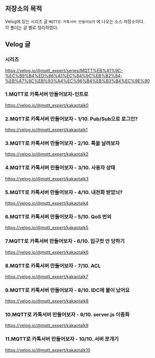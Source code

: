 ## 저장소의 목적
Velog에 있는 시리즈 글 `MQTT로 카톡서버 만들어보자` 에 나오는 소스 저장소이다.   
각 폴더는 글 별로 정리하였다.

## Velog 글
### 시리즈
https://velog.io/@mqtt_expert/series/MQTT%EB%A1%9C-%EC%B9%B4%ED%86%A1%EC%84%9C%EB%B2%84-%EB%A7%8C%EB%93%A4%EC%96%B4%EB%B3%B4%EC%9E%90

### 1.MQTT로 카톡서버 만들어보자-인트로
https://velog.io/@mqtt_expert/kakaotalk0


### 2.MQTT로 카톡서버 만들어보자 - 1/10. Pub/Sub으로 로그인?
https://velog.io/@mqtt_expert/kakaotalk1

### 3.MQTT로 카톡서버 만들어보자 - 2/10. 톡을 날려보자
https://velog.io/@mqtt_expert/kakaotalk2

### 4.MQTT로 카톡서버 만들어보자 - 3/10. 사용자 상태
https://velog.io/@mqtt_expert/kakaotalk3

### 5.MQTT로 카톡서버 만들어보자 - 4/10. 내전화 받았늬?
https://velog.io/@mqtt_expert/kakaotalk4

### 6.MQTT로 카톡서버 만들어보자 - 5/10. QoS 번외
https://velog.io/@mqtt_expert/kakaotalk5

### 7.MQTT로 카톡서버 만들어보자 - 6/10. 입구컷 안 당하기
https://velog.io/@mqtt_expert/kakaotalk6

### 8.MQTT로 카톡서버 만들어보자 - 7/10. ACL
https://velog.io/@mqtt_expert/kakaotalk7

### 9.MQTT로 카톡서버 만들어보자 - 8/10. IDC에 불이 났어요
https://velog.io/@mqtt_expert/kakaotalk8

### 10.MQTT로 카톡서버 만들어보자 - 9/10. server.js 이중화
https://velog.io/@mqtt_expert/kakaotalk9

### 11.MQTT로 카톡서버 만들어보자 - 10/10. 서버 쪼개기
https://velog.io/@mqtt_expert/kakaotalk10
